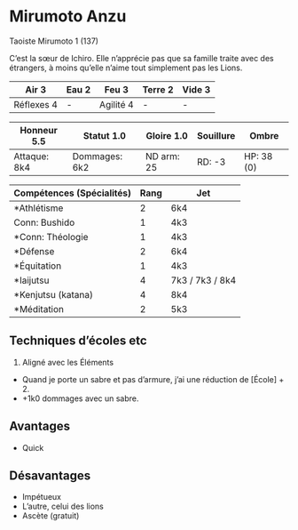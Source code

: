 # Mirumoto Anzu

Taoiste Mirumoto 1 (137)

C’est la sœur de Ichiro. Elle n’apprécie pas que sa famille traite avec des
étrangers, à moins qu’elle n’aime tout simplement pas les Lions.

| **Air** 3     | **Eau** 2     | **Feu** 3     | **Terre** 2   | **Vide** 3
| ------------- | ------------- | ------------- | ------------- | -------------
| Réflexes 4    | -             | Agilité 4     | -             | -

| Honneur 5.5   | Statut 1.0    | Gloire 1.0    | Souillure     | Ombre
| ------------- | ------------- | ------------- | ------------- | -------------
| Attaque: 8k4  | Dommages: 6k2 | ND arm: 25    | RD: -3        | HP: 38 (0)

| Compétences (Spécialités)                     | Rang  | Jet
| --------------------------------------------- | ----- | -------
| *Athlétisme                                   | 2     | 6k4
| Conn: Bushido                                 | 1     | 4k3
| *Conn: Théologie                              | 1     | 4k3
| *Défense                                      | 2     | 6k4
| *Équitation                                   | 1     | 4k3
| *Iaijutsu                                     | 4     | 7k3 / 7k3 / 8k4
| *Kenjutsu (katana)                            | 4     | 8k4
| *Méditation                                   | 2     | 5k3

## Techniques d’écoles etc

1. Aligné avec les Éléments
  * Quand je porte un sabre et pas d’armure, j’ai une réduction de [École] + 2.
  * +1k0 dommages avec un sabre.


## Avantages

* Quick

## Désavantages

* Impétueux
* L’autre, celui des lions
* Ascète (gratuit)